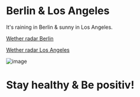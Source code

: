 # Berlin & Los Angeles
It's raining in Berlin & sunny in Los Angeles.

[Wether radar Berlin](https://www.bbc.com/weather/2950159)


[Wether radar Los Angeles](https://www.bbc.com/weather/2950159)


![image](https://static.lingoneo.org/img/medialib/_1071706322__w800_21of800-13of562-558of800-550of562.jpg)

# Stay healthy & Be positiv!